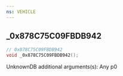 ```yaml
---
ns: VEHICLE
---
```

## _0x878C75C09FBDB942

```c
// 0x878C75C09FBDB942
void _0x878C75C09FBDB942();
```

UnknownDB additional arguments(s): Any p0

